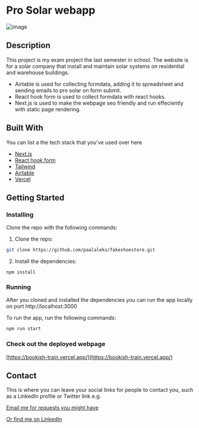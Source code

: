 # Pro Solar webapp

![image](https://res.cloudinary.com/paalaleks/image/upload/v1671185896/medium_Screenshot_2022_12_16_at_11_14_59_257180c602.png)

## Description

This project is my exam project the last semester in school. The website is for a solar company that install and maintain solar systems on residential and warehouse buildings. 


- Airtable is used for collecting formdata, adding it to spreadsheet and sending emails to pro solar on form submit.
- React hook form is used to collect formdata with react hooks.
- Next.js is used to make the webpage seo friendly and run effeciently with static page rendering.

## Built With

You can list a the tech stack that you've used over here

- [Next.js](https://nextjs.org/)
- [React hook form](https://react-hook-form.com)
- [Tailwind](https://tailwindcss.com/)
- [Airtable](https://airtable.com)
- [Vercel](https://vercel.com)

## Getting Started

### Installing

Clone the repo with the following commands:

1. Clone the repo:

```bash
git clone https://github.com/paalaleks/fakeshoestore.git
```

2. Install the dependencies:

```
npm install
```

### Running

After you cloned and installed the dependencies you can run the app locally on port http://localhost:3000

To run the app, run the following commands:

```bash
npm run start
```

### Check out the deployed webpage

[https://bookish-train.vercel.app/](https://bookish-train.vercel.app/)


## Contact

This is where you can leave your social links for people to contact you, such as a LinkedIn profile or Twitter link e.g.

[Email me for requests you might have](mailto:paalaleks@hotmail.com)

[Or find me on LinkedIn](www.linkedin.com/in/fullstakk)



